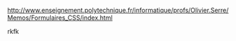 http://www.enseignement.polytechnique.fr/informatique/profs/Olivier.Serre/Memos/Formulaires_CSS/index.html

rkfk